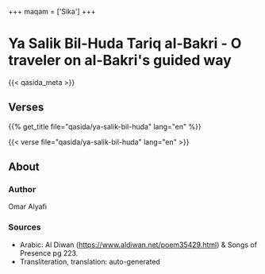 +++
maqam = ['Sika']
+++
# Ya Salik Bil-Huda Tariq al-Bakri - O traveler on al-Bakri's guided way

{{< qasida_meta >}}

## Verses

{{% get_title file="qasida/ya-salik-bil-huda" lang="en" %}}

{{< verse file="qasida/ya-salik-bil-huda" lang="en" >}}

## About

### Author
Omar Alyafi

### Sources
- Arabic: Al Diwan (https://www.aldiwan.net/poem35429.html) & Songs of Presence pg 223.
- Transliteration, translation: auto-generated
